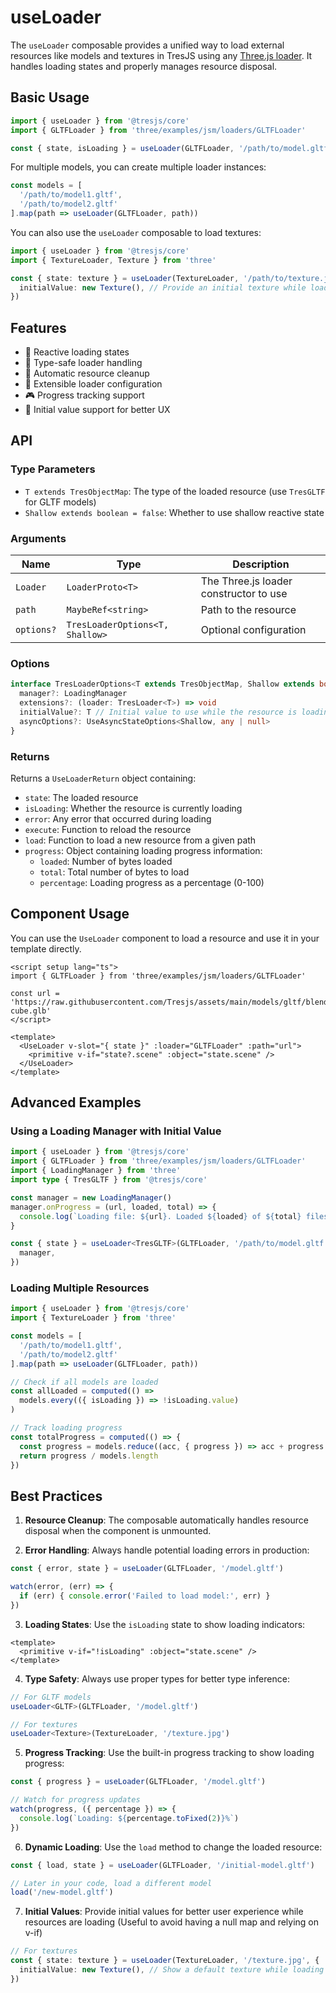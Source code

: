 # useLoader

The `useLoader` composable provides a unified way to load external resources like models and textures in TresJS using any [Three.js loader](https://threejs.org/docs/#api/en/loaders/Loader). It handles loading states and properly manages resource disposal.

## Basic Usage

```ts
import { useLoader } from '@tresjs/core'
import { GLTFLoader } from 'three/examples/jsm/loaders/GLTFLoader'

const { state, isLoading } = useLoader(GLTFLoader, '/path/to/model.gltf')
```

For multiple models, you can create multiple loader instances:

```ts
const models = [
  '/path/to/model1.gltf',
  '/path/to/model2.gltf'
].map(path => useLoader(GLTFLoader, path))
```

You can also use the `useLoader` composable to load textures:

```ts
import { useLoader } from '@tresjs/core'
import { TextureLoader, Texture } from 'three'

const { state: texture } = useLoader(TextureLoader, '/path/to/texture.jpg', {
  initialValue: new Texture(), // Provide an initial texture while loading
})
```

## Features

- 🔄 Reactive loading states
- 🎯 Type-safe loader handling
- 🧹 Automatic resource cleanup
- 🔌 Extensible loader configuration
- 🎮 Progress tracking support
- 🎨 Initial value support for better UX

## API

### Type Parameters

- `T extends TresObjectMap`: The type of the loaded resource (use `TresGLTF` for GLTF models)
- `Shallow extends boolean = false`: Whether to use shallow reactive state

### Arguments

| Name | Type | Description |
|------|------|-------------|
| `Loader` | `LoaderProto<T>` | The Three.js loader constructor to use |
| `path` | `MaybeRef<string>` | Path to the resource |
| `options?` | `TresLoaderOptions<T, Shallow>` | Optional configuration |

### Options

```ts
interface TresLoaderOptions<T extends TresObjectMap, Shallow extends boolean> {
  manager?: LoadingManager
  extensions?: (loader: TresLoader<T>) => void
  initialValue?: T // Initial value to use while the resource is loading
  asyncOptions?: UseAsyncStateOptions<Shallow, any | null>
}
```

### Returns

Returns a `UseLoaderReturn` object containing:
- `state`: The loaded resource
- `isLoading`: Whether the resource is currently loading
- `error`: Any error that occurred during loading
- `execute`: Function to reload the resource
- `load`: Function to load a new resource from a given path
- `progress`: Object containing loading progress information:
  - `loaded`: Number of bytes loaded
  - `total`: Total number of bytes to load
  - `percentage`: Loading progress as a percentage (0-100)

## Component Usage

You can use the `UseLoader` component to load a resource and use it in your template directly.

```vue
<script setup lang="ts">
import { GLTFLoader } from 'three/examples/jsm/loaders/GLTFLoader'

const url = 'https://raw.githubusercontent.com/Tresjs/assets/main/models/gltf/blender-cube.glb'
</script>

<template>
  <UseLoader v-slot="{ state }" :loader="GLTFLoader" :path="url">
    <primitive v-if="state?.scene" :object="state.scene" />
  </UseLoader>
</template>
```

## Advanced Examples

### Using a Loading Manager with Initial Value

```ts
import { useLoader } from '@tresjs/core'
import { GLTFLoader } from 'three/examples/jsm/loaders/GLTFLoader'
import { LoadingManager } from 'three'
import type { TresGLTF } from '@tresjs/core'

const manager = new LoadingManager()
manager.onProgress = (url, loaded, total) => {
  console.log(`Loading file: ${url}. Loaded ${loaded} of ${total} files.`)
}

const { state } = useLoader<TresGLTF>(GLTFLoader, '/path/to/model.gltf', { 
  manager,
})
```

### Loading Multiple Resources

```ts
import { useLoader } from '@tresjs/core'
import { TextureLoader } from 'three'

const models = [
  '/path/to/model1.gltf',
  '/path/to/model2.gltf'
].map(path => useLoader(GLTFLoader, path))

// Check if all models are loaded
const allLoaded = computed(() =>
  models.every(({ isLoading }) => !isLoading.value)
)

// Track loading progress
const totalProgress = computed(() => {
  const progress = models.reduce((acc, { progress }) => acc + progress.percentage, 0)
  return progress / models.length
})
```

## Best Practices

1. **Resource Cleanup**: The composable automatically handles resource disposal when the component is unmounted.

2. **Error Handling**: Always handle potential loading errors in production:
```ts
const { error, state } = useLoader(GLTFLoader, '/model.gltf')

watch(error, (err) => {
  if (err) { console.error('Failed to load model:', err) }
})
```

3. **Loading States**: Use the `isLoading` state to show loading indicators:
```vue
<template>
  <primitive v-if="!isLoading" :object="state.scene" />
</template>
```

4. **Type Safety**: Always use proper types for better type inference:
```ts
// For GLTF models
useLoader<GLTF>(GLTFLoader, '/model.gltf')

// For textures
useLoader<Texture>(TextureLoader, '/texture.jpg')
```

5. **Progress Tracking**: Use the built-in progress tracking to show loading progress:
```ts
const { progress } = useLoader(GLTFLoader, '/model.gltf')

// Watch for progress updates
watch(progress, ({ percentage }) => {
  console.log(`Loading: ${percentage.toFixed(2)}%`)
})
```

6. **Dynamic Loading**: Use the `load` method to change the loaded resource:
```ts
const { load, state } = useLoader(GLTFLoader, '/initial-model.gltf')

// Later in your code, load a different model
load('/new-model.gltf')
```

7. **Initial Values**: Provide initial values for better user experience while resources are loading (Useful to avoid having a null map and relying on v-if)
```ts
// For textures
const { state: texture } = useLoader(TextureLoader, '/texture.jpg', {
  initialValue: new Texture(), // Show a default texture while loading
})
```
